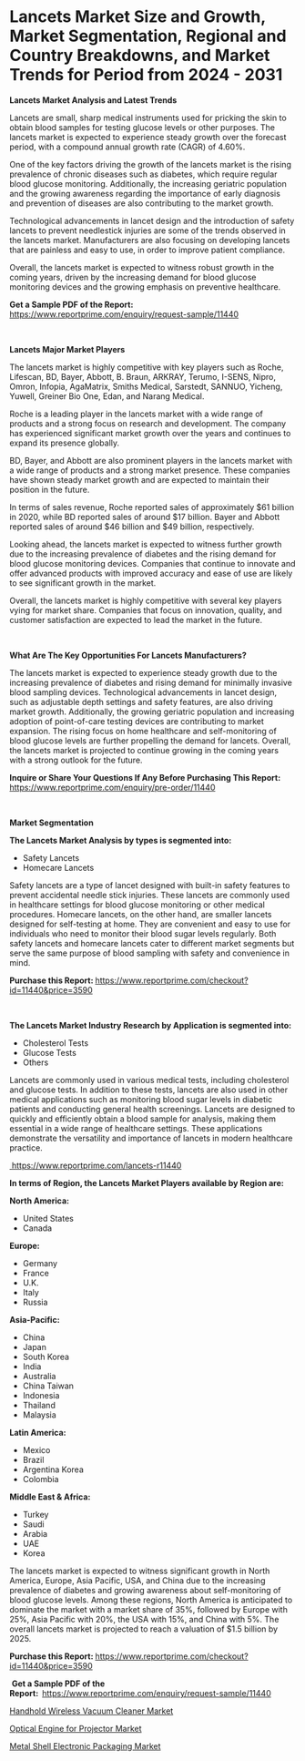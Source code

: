 <p><h1>Lancets Market Size and Growth, Market Segmentation, Regional and Country Breakdowns, and Market Trends for Period from 2024 -  2031</h1></p><p><strong>Lancets Market Analysis and Latest Trends</strong></p>
<p><p>Lancets are small, sharp medical instruments used for pricking the skin to obtain blood samples for testing glucose levels or other purposes. The lancets market is expected to experience steady growth over the forecast period, with a compound annual growth rate (CAGR) of 4.60%. </p><p>One of the key factors driving the growth of the lancets market is the rising prevalence of chronic diseases such as diabetes, which require regular blood glucose monitoring. Additionally, the increasing geriatric population and the growing awareness regarding the importance of early diagnosis and prevention of diseases are also contributing to the market growth.</p><p>Technological advancements in lancet design and the introduction of safety lancets to prevent needlestick injuries are some of the trends observed in the lancets market. Manufacturers are also focusing on developing lancets that are painless and easy to use, in order to improve patient compliance.</p><p>Overall, the lancets market is expected to witness robust growth in the coming years, driven by the increasing demand for blood glucose monitoring devices and the growing emphasis on preventive healthcare.</p></p>
<p><strong>Get a Sample PDF of the Report:&nbsp;</strong> <a href="https://www.reportprime.com/enquiry/request-sample/11440">https://www.reportprime.com/enquiry/request-sample/11440</a></p>
<p>&nbsp;</p>
<p><strong>Lancets Major Market Players</strong></p>
<p><p>The lancets market is highly competitive with key players such as Roche, Lifescan, BD, Bayer, Abbott, B. Braun, ARKRAY, Terumo, I-SENS, Nipro, Omron, Infopia, AgaMatrix, Smiths Medical, Sarstedt, SANNUO, Yicheng, Yuwell, Greiner Bio One, Edan, and Narang Medical.</p><p>Roche is a leading player in the lancets market with a wide range of products and a strong focus on research and development. The company has experienced significant market growth over the years and continues to expand its presence globally.</p><p>BD, Bayer, and Abbott are also prominent players in the lancets market with a wide range of products and a strong market presence. These companies have shown steady market growth and are expected to maintain their position in the future.</p><p>In terms of sales revenue, Roche reported sales of approximately $61 billion in 2020, while BD reported sales of around $17 billion. Bayer and Abbott reported sales of around $46 billion and $49 billion, respectively.</p><p>Looking ahead, the lancets market is expected to witness further growth due to the increasing prevalence of diabetes and the rising demand for blood glucose monitoring devices. Companies that continue to innovate and offer advanced products with improved accuracy and ease of use are likely to see significant growth in the market.</p><p>Overall, the lancets market is highly competitive with several key players vying for market share. Companies that focus on innovation, quality, and customer satisfaction are expected to lead the market in the future.</p></p>
<p>&nbsp;</p>
<p><strong>What Are The Key Opportunities For Lancets Manufacturers?</strong></p>
<p><p>The lancets market is expected to experience steady growth due to the increasing prevalence of diabetes and rising demand for minimally invasive blood sampling devices. Technological advancements in lancet design, such as adjustable depth settings and safety features, are also driving market growth. Additionally, the growing geriatric population and increasing adoption of point-of-care testing devices are contributing to market expansion. The rising focus on home healthcare and self-monitoring of blood glucose levels are further propelling the demand for lancets. Overall, the lancets market is projected to continue growing in the coming years with a strong outlook for the future.</p></p>
<p><strong>Inquire or Share Your Questions If Any Before Purchasing This Report:</strong> <a href="https://www.reportprime.com/enquiry/pre-order/11440">https://www.reportprime.com/enquiry/pre-order/11440</a></p>
<p>&nbsp;</p>
<p><strong>Market Segmentation</strong></p>
<p><strong>The Lancets Market Analysis by types is segmented into:</strong></p>
<p><ul><li>Safety Lancets</li><li>Homecare Lancets</li></ul></p>
<p><p>Safety lancets are a type of lancet designed with built-in safety features to prevent accidental needle stick injuries. These lancets are commonly used in healthcare settings for blood glucose monitoring or other medical procedures. Homecare lancets, on the other hand, are smaller lancets designed for self-testing at home. They are convenient and easy to use for individuals who need to monitor their blood sugar levels regularly. Both safety lancets and homecare lancets cater to different market segments but serve the same purpose of blood sampling with safety and convenience in mind.</p></p>
<p><strong>Purchase this Report:&nbsp;</strong><a href="https://www.reportprime.com/checkout?id=11440&price=3590">https://www.reportprime.com/checkout?id=11440&price=3590</a></p>
<p>&nbsp;</p>
<p><strong>The Lancets Market Industry Research by Application is segmented into:</strong></p>
<p><ul><li>Cholesterol Tests</li><li>Glucose Tests</li><li>Others</li></ul></p>
<p><p>Lancets are commonly used in various medical tests, including cholesterol and glucose tests. In addition to these tests, lancets are also used in other medical applications such as monitoring blood sugar levels in diabetic patients and conducting general health screenings. Lancets are designed to quickly and efficiently obtain a blood sample for analysis, making them essential in a wide range of healthcare settings. These applications demonstrate the versatility and importance of lancets in modern healthcare practice.</p></p>
<p><a href="https://www.reportprime.com/lancets-r11440">&nbsp;https://www.reportprime.com/lancets-r11440</a></p>
<p><strong>In terms of Region, the Lancets Market Players available by Region are:</strong></p>
<p>
    <p> <strong> North America: </strong>
        <ul>
            <li>United States</li>
            <li>Canada</li>
        </ul>
        </p> 
    <p> <strong> Europe: </strong>
        <ul>
            <li>Germany</li>
            <li>France</li>
            <li>U.K.</li>
            <li>Italy</li>
            <li>Russia</li>
        </ul>
        </p> 
    <p> <strong> Asia-Pacific: </strong>
        <ul>
            <li>China</li>
            <li>Japan</li>
            <li>South Korea</li>
            <li>India</li>
            <li>Australia</li>
            <li>China Taiwan</li>
            <li>Indonesia</li>
            <li>Thailand</li>
            <li>Malaysia</li>
        </ul>
        </p> 
    <p> <strong> Latin America: </strong>
        <ul>
            <li>Mexico</li>
            <li>Brazil</li>
            <li>Argentina Korea</li>
            <li>Colombia</li>
        </ul>
        </p> 
    <p> <strong> Middle East & Africa: </strong>
        <ul>
            <li>Turkey</li>
            <li>Saudi</li>
            <li>Arabia</li>
            <li>UAE</li>
            <li>Korea</li>
        </ul>
    </p>
    </p>
<p><p>The lancets market is expected to witness significant growth in North America, Europe, Asia Pacific, USA, and China due to the increasing prevalence of diabetes and growing awareness about self-monitoring of blood glucose levels. Among these regions, North America is anticipated to dominate the market with a market share of 35%, followed by Europe with 25%, Asia Pacific with 20%, the USA with 15%, and China with 5%. The overall lancets market is projected to reach a valuation of $1.5 billion by 2025.</p></p>
<p><strong>Purchase this Report: </strong><a href="https://www.reportprime.com/checkout?id=11440&price=3590">https://www.reportprime.com/checkout?id=11440&price=3590</a></p>
<p>&nbsp;<strong>Get a Sample PDF of the Report:&nbsp;&nbsp;</strong><a href="https://www.reportprime.com/enquiry/request-sample/11440">https://www.reportprime.com/enquiry/request-sample/11440</a></p>
<p><strong></strong></p>
<p><p><a href="https://www.linkedin.com/pulse/handhold-wireless-vacuum-cleaner-market-research-report-its-ltzkc?trackingId=fiJPaoAgyIsinBOwLQ5uYw%3D%3D">Handhold Wireless Vacuum Cleaner Market</a></p><p><a href="https://www.linkedin.com/pulse/optical-engine-projector-market-furnishes-information-hs5ye?trackingId=RpWnMYAf6pEFWPUDd4HurA%3D%3D">Optical Engine for Projector Market</a></p><p><a href="https://www.linkedin.com/pulse/metal-shell-electronic-packaging-market-comprehensive-assessment-7b7ue?trackingId=he%2FnVLc5hROPVBUAkoKI4g%3D%3D">Metal Shell Electronic Packaging Market</a></p></p>